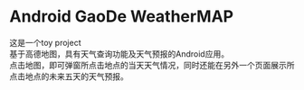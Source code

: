 # Android GaoDe WeatherMAP
这是一个toy project  
基于高德地图，具有天气查询功能及天气预报的Android应用。  
点击地图，即可弹窗所点击地点的当天天气情况，同时还能在另外一个页面展示所点击地点的未来五天的天气预报。  

